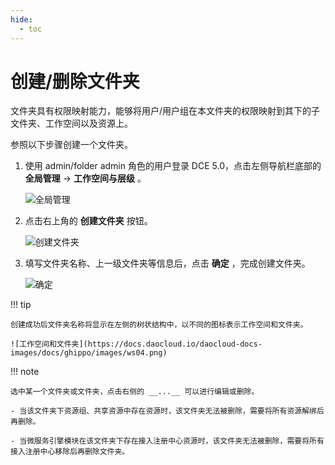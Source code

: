 ```yaml
---
hide:
  - toc
---
```


# 创建/删除文件夹

文件夹具有权限映射能力，能够将用户/用户组在本文件夹的权限映射到其下的子文件夹、工作空间以及资源上。

参照以下步骤创建一个文件夹。

1. 使用 admin/folder admin 角色的用户登录 DCE 5.0，点击左侧导航栏底部的 __全局管理__ -> __工作空间与层级__ 。

    ![全局管理](https://docs.daocloud.io/daocloud-docs-images/docs/ghippo/images/ws01.png)

1. 点击右上角的 __创建文件夹__ 按钮。

    ![创建文件夹](https://docs.daocloud.io/daocloud-docs-images/docs/ghippo/images/fd02.png)

1. 填写文件夹名称、上一级文件夹等信息后，点击 __确定__ ，完成创建文件夹。

    ![确定](https://docs.daocloud.io/daocloud-docs-images/docs/ghippo/images/fd03.png)

!!! tip

    创建成功后文件夹名称将显示在左侧的树状结构中，以不同的图标表示工作空间和文件夹。

    ![工作空间和文件夹](https://docs.daocloud.io/daocloud-docs-images/docs/ghippo/images/ws04.png)

!!! note

    选中某一个文件夹或文件夹，点击右侧的 __...__ 可以进行编辑或删除。

    - 当该文件夹下资源组、共享资源中存在资源时，该文件夹无法被删除，需要将所有资源解绑后再删除。

    - 当微服务引擎模块在该文件夹下存在接入注册中心资源时，该文件夹无法被删除，需要将所有接入注册中心移除后再删除文件夹。
